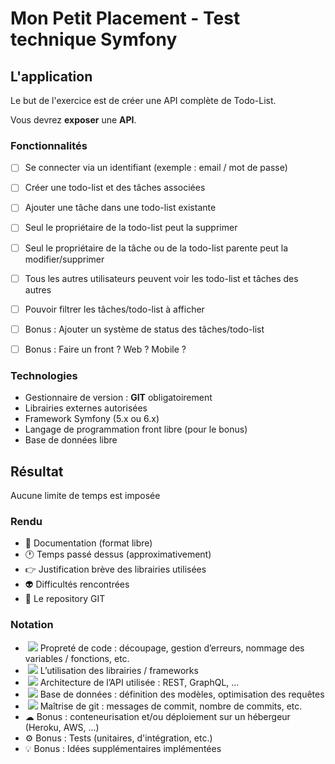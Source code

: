 Mon Petit Placement - Test technique Symfony
==============================================

L'application
-------------

Le but de l'exercice est de créer une API complète de Todo-List.

Vous devrez **exposer** une **API**.

### Fonctionnalités

- [ ] Se connecter via un identifiant (exemple : email / mot de passe)
- [ ] Créer une todo-list et des tâches associées
- [ ] Ajouter une tâche dans une todo-list existante
- [ ] Seul le propriétaire de la todo-list peut la supprimer
- [ ] Seul le propriétaire de la tâche ou de la todo-list parente peut la modifier/supprimer
- [ ] Tous les autres utilisateurs peuvent voir les todo-list et tâches des autres
- [ ] Pouvoir filtrer les tâches/todo-list à afficher
- [ ] Bonus : Ajouter un système de status des tâches/todo-list
- [ ] Bonus : Faire un front ? Web ? Mobile ? 

 

### Technologies

*   Gestionnaire de version : **GIT** obligatoirement
*   Librairies externes autorisées
*   Framework Symfony (5.x ou 6.x)
*   Langage de programmation front libre (pour le bonus)
*   Base de données libre
  
  

Résultat
--------

Aucune limite de temps est imposée

### Rendu

*   📁 Documentation (format libre)
*   🕐 Temps passé dessus (approximativement)
*   👉 Justification brève des librairies utilisées
*   👽 Difficultés rencontrées
*   💼 Le repository GIT

  

### Notation

*    ![](https://a.slack-edge.com/production-standard-emoji-assets/13.0/google-medium/2728.png) Propreté de code : découpage, gestion d’erreurs, nommage des variables / fonctions, etc.
*    ![](https://a.slack-edge.com/production-standard-emoji-assets/13.0/google-medium/1f4da.png) L’utilisation des librairies / frameworks
*    ![](https://a.slack-edge.com/production-standard-emoji-assets/13.0/google-medium/1f3d7-fe0f.png) Architecture de l’API utilisée : REST, GraphQL, ...
*    ![](https://a.slack-edge.com/production-standard-emoji-assets/13.0/google-medium/1f4d1.png) Base de données : définition des modèles, optimisation des requêtes
*    ![](https://a.slack-edge.com/production-standard-emoji-assets/13.0/google-medium/1f500.png) Maîtrise de git : messages de commit, nombre de commits, etc.
*   ☁ Bonus : conteneurisation et/ou déploiement sur un hébergeur (Heroku, AWS, ...)
*   ⚙ Bonus : Tests (unitaires, d'intégration, etc.)
*   💡 Bonus : Idées supplémentaires implémentées
